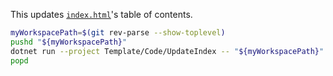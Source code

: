 This updates [`index.html`](../../../index.html)'s table of contents.

```Bash
myWorkspacePath=$(git rev-parse --show-toplevel)
pushd "${myWorkspacePath}"
dotnet run --project Template/Code/UpdateIndex -- "${myWorkspacePath}"
popd
```
